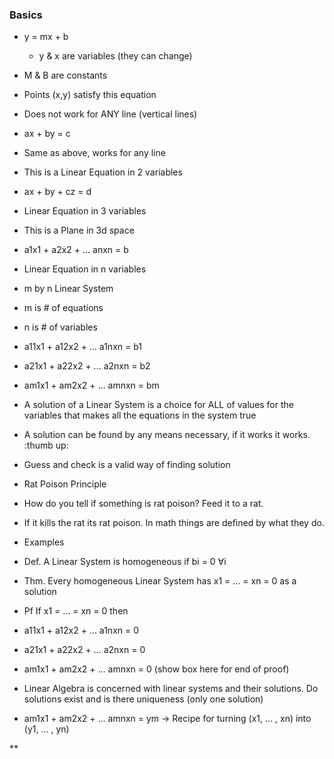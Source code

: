 ### Basics
- y = mx + b
	- y & x are variables (they can change)
    
- M & B are constants
    
- Points (x,y) satisfy this equation
    
- Does not work for ANY line (vertical lines)
    

- ax + by = c
    

- Same as above, works for any line 
    
- This is a Linear Equation in 2 variables
    

- ax + by + cz = d
    

- Linear Equation in 3 variables
    
- This is a Plane in 3d space 
    

- a1x1 + a2x2 + … anxn = b
    

- Linear Equation in n variables
    

- m by n Linear System
    

- m is # of equations
    
- n is # of variables
    

- a11x1 + a12x2 + … a1nxn = b1
    
- a21x1 + a22x2 + … a2nxn = b2 
    
- am1x1 + am2x2 + … amnxn = bm
    

- A solution of a Linear System is a choice for ALL of values for the variables that makes all the equations in the system true
    

- A solution can be found by any means necessary, if it works it works. :thumb up:
    
- Guess and check is a valid way of finding solution
    

- Rat Poison Principle
    

- How do you tell if something is rat poison? Feed it to a rat.
    

- If it kills the rat its rat poison. In math things are defined by what they do.
    

- Examples
    

- Def. A Linear System is homogeneous if bi = 0 ∀i
    
- Thm. Every homogeneous Linear System has x1 = … = xn = 0 as a solution
    
- Pf If x1 = … = xn = 0 then
    

- a11x1 + a12x2 + … a1nxn = 0
    
- a21x1 + a22x2 + … a2nxn = 0
    
- am1x1 + am2x2 + … amnxn = 0 (show box here for end of proof)
    

- Linear Algebra is concerned with linear systems and their solutions. Do solutions exist and is there uniqueness (only one solution)
    
- am1x1 + am2x2 + … amnxn = ym -> Recipe for turning (x1, … , xn) into  (y1, … , yn)
    

**